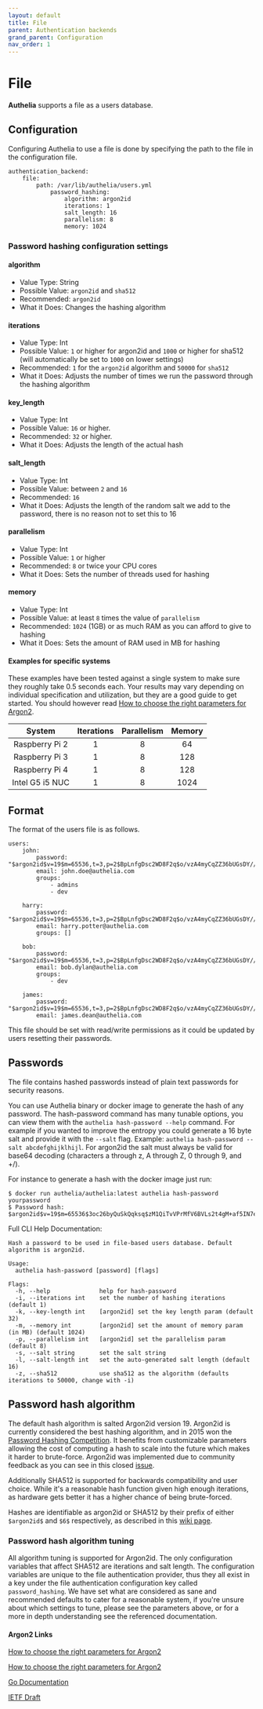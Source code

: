 ```yaml
---
layout: default
title: File
parent: Authentication backends
grand_parent: Configuration
nav_order: 1
---
```


# File

**Authelia** supports a file as a users database.

## Configuration

Configuring Authelia to use a file is done by specifying the path to the
file in the configuration file.

    authentication_backend:
        file:
            path: /var/lib/authelia/users.yml
                password_hashing:
                    algorithm: argon2id
                    iterations: 1
                    salt_length: 16
                    parallelism: 8
                    memory: 1024


### Password hashing configuration settings

 #### algorithm
 - Value Type: String
 - Possible Value: `argon2id` and `sha512`
 - Recommended: `argon2id`
 - What it Does: Changes the hashing algorithm
 
 #### iterations
   - Value Type: Int
   - Possible Value: `1` or higher for argon2id and `1000` or higher for sha512 
   (will automatically be set to `1000` on lower settings)
   - Recommended: `1` for the `argon2id` algorithm and `50000` for `sha512`
   - What it Does: Adjusts the number of times we run the password through the hashing algorithm
 
 #### key_length
 - Value Type: Int
 - Possible Value: `16` or higher.
 - Recommended: `32` or higher.
 - What it Does: Adjusts the length of the actual hash
 
 #### salt_length
  - Value Type: Int
  - Possible Value: between `2` and `16`
  - Recommended: `16`
  - What it Does: Adjusts the length of the random salt we add to the password, there
   is no reason not to set this to 16
 
 #### parallelism
 - Value Type: Int
 - Possible Value: `1` or higher
 - Recommended: `8` or twice your CPU cores
 - What it Does: Sets the number of threads used for hashing
 
 #### memory
 - Value Type: Int
 - Possible Value: at least `8` times the value of `parallelism`
 - Recommended: `1024‬‬` (1GB) or as much RAM as you can afford to give to hashing
 - What it Does: Sets the amount of RAM used in MB for hashing
 
 
#### Examples for specific systems

These examples have been tested against a single system to make sure they roughly take 
0.5 seconds each. Your results may vary depending on individual specification and
utilization, but they are a good guide to get started. You should however read
[How to choose the right parameters for Argon2].

|    System     |Iterations|Parallelism|Memory |
|:------------: |:--------:|:---------:|:-----:|
|Raspberry Pi 2 |    1     |     8     |    64 |
|Raspberry Pi 3 |    1     |     8     |   128 |
|Raspberry Pi 4 |    1     |     8     |   128 |
|Intel G5 i5 NUC|    1     |     8     |  1024 |


## Format

The format of the users file is as follows.

    users:
        john:
            password: "$argon2id$v=19$m=65536,t=3,p=2$BpLnfgDsc2WD8F2q$o/vzA4myCqZZ36bUGsDY//8mKUYNZZaR0t4MFFSs+iM"
            email: john.doe@authelia.com
            groups:
                - admins
                - dev

        harry:
            password: "$argon2id$v=19$m=65536,t=3,p=2$BpLnfgDsc2WD8F2q$o/vzA4myCqZZ36bUGsDY//8mKUYNZZaR0t4MFFSs+iM"
            email: harry.potter@authelia.com
            groups: []

        bob:
            password: "$argon2id$v=19$m=65536,t=3,p=2$BpLnfgDsc2WD8F2q$o/vzA4myCqZZ36bUGsDY//8mKUYNZZaR0t4MFFSs+iM"
            email: bob.dylan@authelia.com
            groups:
                - dev

        james:
            password: "$argon2id$v=19$m=65536,t=3,p=2$BpLnfgDsc2WD8F2q$o/vzA4myCqZZ36bUGsDY//8mKUYNZZaR0t4MFFSs+iM"
            email: james.dean@authelia.com


This file should be set with read/write permissions as it could be updated by users
resetting their passwords.
 
## Passwords

The file contains hashed passwords instead of plain text passwords for security reasons.

You can use Authelia binary or docker image to generate the hash of any password. The 
hash-password command has many tunable options, you can view them with the 
`authelia hash-password --help` command. For example if you wanted to improve the entropy
you could generate a 16 byte salt and provide it with the `--salt` flag. 
Example: `authelia hash-password --salt abcdefghijklhijl`. For argon2id the salt must 
always be valid for base64 decoding (characters a through z, A through Z, 0 through 9, and +/).

For instance to generate a hash with the docker image just run:

    $ docker run authelia/authelia:latest authelia hash-password yourpassword
    $ Password hash: $argon2id$v=19$m=65536$3oc26byQuSkQqksq$zM1QiTvVPrMfV6BVLs2t4gM+af5IN7euO0VB6+Q8ZFs

Full CLI Help Documentation:

```
Hash a password to be used in file-based users database. Default algorithm is argon2id.

Usage:
  authelia hash-password [password] [flags]

Flags:
  -h, --help              help for hash-password
  -i, --iterations int    set the number of hashing iterations (default 1)
  -k, --key-length int    [argon2id] set the key length param (default 32)
  -m, --memory int        [argon2id] set the amount of memory param (in MB) (default 1024)
  -p, --parallelism int   [argon2id] set the parallelism param (default 8)
  -s, --salt string       set the salt string
  -l, --salt-length int   set the auto-generated salt length (default 16)
  -z, --sha512            use sha512 as the algorithm (defaults iterations to 50000, change with -i)
```

## Password hash algorithm
The default hash algorithm is salted Argon2id version 19. Argon2id is currently considered 
the best hashing algorithm, and in 2015 won the 
[Password Hashing Competition](https://en.wikipedia.org/wiki/Password_Hashing_Competition).
It benefits from customizable parameters allowing the cost of computing a hash to scale 
into the future which makes it harder to brute-force. Argon2id was implemented due to community 
feedback as you can see in this closed [issue](https://github.com/authelia/authelia/issues/577).

Additionally SHA512 is supported for backwards compatibility and user choice. While it's a reasonable
hash function given high enough iterations, as hardware gets better it has a higher chance of being 
brute-forced.

Hashes are identifiable as argon2id or SHA512 by their prefix of either `$argon2id$` and `$6$` 
respectively,  as described in this [wiki page](https://en.wikipedia.org/wiki/Crypt_(C)).
 
 ### Password hash algorithm tuning
 
 All algorithm tuning is supported for Argon2id. The only configuration variables that affect 
 SHA512 are iterations and salt length. The configuration variables are unique to the file
 authentication provider, thus they all exist in a key under the file authentication configuration
 key called `password_hashing`. We have set what are considered as sane and recommended defaults
 to cater for a reasonable system, if you're unsure about which settings to tune, please see the 
 parameters above, or for a more in depth understanding see the referenced documentation.
 
 #### Argon2 Links
 [How to choose the right parameters for Argon2]
 
 [How to choose the right parameters for Argon2](https://www.twelve21.io/how-to-choose-the-right-parameters-for-argon2/)
 
 [Go Documentation](https://godoc.org/golang.org/x/crypto/argon2)
 
 [IETF Draft](https://tools.ietf.org/id/draft-irtf-cfrg-argon2-09.html)
 
 
[How to choose the right parameters for Argon2]: https://www.twelve21.io/how-to-choose-the-right-parameters-for-argon2/